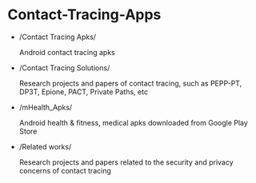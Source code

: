 # Contact-Tracing-Apps

- /Contact Tracing Apks/

    Android contact tracing apks 

- /Contact Tracing Solutions/

    Research projects and papers of contact tracing, such as PEPP-PT, DP3T, Epione, PACT, Private Paths, etc

- /mHealth_Apks/

    Android health & fitness, medical apks downloaded from Google Play Store

- /Related works/

    Research projects and papers related to the security and privacy concerns of contact tracing